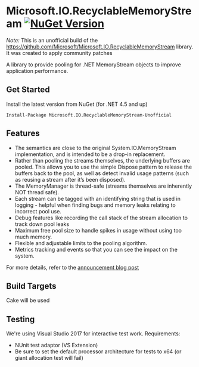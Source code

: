 # Microsoft.IO.RecyclableMemoryStream [![NuGet Version](https://img.shields.io/nuget/v/Microsoft.IO.RecyclableMemoryStream-Unofficial.svg?style=flat)](https://www.nuget.org/packages/Microsoft.IO.RecyclableMemoryStream-Unofficial/) 

*Note:* This is an unofficial build of the https://github.com/Microsoft/Microsoft.IO.RecyclableMemoryStream library.
It was created to apply community patches 

A library to provide pooling for .NET MemoryStream objects to improve application performance. 

## Get Started

Install the latest version from NuGet (for .NET 4.5 and up)

```
Install-Package Microsoft.IO.RecyclableMemoryStream-Unofficial
```

## Features

- The semantics are close to the original System.IO.MemoryStream implementation, and is intended to be a drop-in replacement.
- Rather than pooling the streams themselves, the underlying buffers are pooled. This allows you to use the simple Dispose pattern to release the buffers back to the pool, as well as detect invalid usage patterns (such as reusing a stream after it’s been disposed).
- The MemoryManager is thread-safe (streams themselves are inherently NOT thread safe).
- Each stream can be tagged with an identifying string that is used in logging - helpful when finding bugs and memory leaks relating to incorrect pool use.
- Debug features like recording the call stack of the stream allocation to track down pool leaks
- Maximum free pool size to handle spikes in usage without using too much memory.
- Flexible and adjustable limits to the pooling algorithm.
- Metrics tracking and events so that you can see the impact on the system.

For more details, refer to the [announcement blog post](http://www.philosophicalgeek.com/2015/02/06/announcing-microsoft-io-recycablememorystream/)

## Build Targets

Cake will be used 

## Testing

We're using Visual Studio 2017 for interactive test work. Requirements:
- NUnit test adaptor (VS Extension)
- Be sure to set the default processor architecture for tests to x64 (or giant allocation test will fail)
